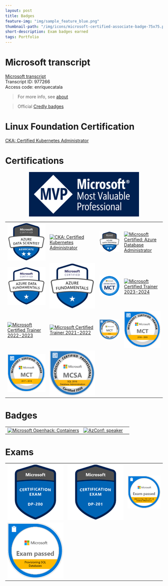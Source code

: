 ```yaml
---
layout: post
title: Badges
feature-img: "img/sample_feature_blue.png"
thumbnail-path: "/img/icons/microsoft-certified-associate-badge-75x75.png"
short-description: Exam badges earned
tags: Portfolio
---
```


# Microsoft transcript 

[Microsoft transcript](https://mcp.microsoft.com/Anonymous/Transcript/Validate) <br> Transcript ID: 977266<br> Access code: enriquecatala 
>For more info, see [about](/about)

> Official [Credly badges](https://www.credly.com/users/enrique-catala/badges?sort=-state_updated_at&page=1 )

# Linux Foundation Certification

[CKA: Certified Kubernetes Administrator](https://www.youracclaim.com/badges/0b17b446-3e58-4d13-aa0b-ded041a9260a/public_url)

# Certifications
<div style="text-align:center;">
<a href="https://www.credly.com/badges/cde0dbd2-8d03-4ca7-8284-d471d65d0e5f" target="_blank">
            <img src="https://github.com/enriquecatala/enriquecatala.github.io/blob/master/img/icons/MVP_Logo_horizontal.png?raw=true" 
                 alt="Microsoft DataPlatform MVP Enrique Catalá"
                 width ="70%" >
        </a>
</div>

<table>
<tbody>
  <tr>
    <td>
        <a href="https://learn.microsoft.com/api/credentials/share/en-us/EnriqueCatala/BAA324C57168659D?sharingId=A60E7F45168B4DDC" target="_blank">
            <img src="https://github.com/enriquecatala/enriquecatala.github.io/blob/master/img/badgesearned/microsoft-certified-azure-data-scientist-associate.png?raw=true" 
                 alt="Microsoft Certified: Azure Data Scientist Associate" >
        </a>
    </td>
    <td>
        <a href="https://www.youracclaim.com/badges/0b17b446-3e58-4d13-aa0b-ded041a9260a/public_url" target="_blank">
        <img src="https://images.youracclaim.com/size/340x340/images/8b8ed108-e77d-4396-ac59-2504583b9d54/cka_from_cncfsite__281_29.png" 
                 alt="CKA: Certified Kubernetes Administrator"
             >
        </a>
    </td>
    <td>
        <a href="https://learn.microsoft.com/api/credentials/share/en-us/EnriqueCatala/A6CD55F7812956C8?sharingId=A60E7F45168B4DDC" target="_blank">
            <img src="https://github.com/enriquecatala/enriquecatala.github.io/blob/master/img/badgesearned/azure-data-engineer-associate-600x600.png?raw=true" 
                 alt="Microsoft Certified: Azure Data Engineer Associate" >
        </a>
    </td>       
    <td>     
        <a href="https://learn.microsoft.com/api/credentials/share/en-us/EnriqueCatala/61DBDC2500B75719?sharingId=A60E7F45168B4DDC" target="_blank">
            <img src="https://images.credly.com/size/340x340/images/edc0b0d8-55ec-4dfe-9353-22c1bc4e07e8/azure-database-administrator-associate-600x600.png" 
                 alt="Microsoft Certified: Azure Database Administrator" >
        </a>       
    </td>
   </tr>
   <tr>
    <td>
        <a href="https://docs.microsoft.com/en-us/learn/certifications/azure-data-fundamentals" target="_blank">
                <img src="https://github.com/enriquecatala/enriquecatala.github.io/blob/master/img/badgesearned/azure-data-fundamentals-600x600.png?raw=true" 
                    alt="Microsoft Certified: Azure Data Fundamentals" >
            </a>
    </td>
        <td>
            <a href="https://docs.microsoft.com/en-us/learn/certifications/azure-data-fundamentals" target="_blank">
                <img src="https://github.com/enriquecatala/enriquecatala.github.io/blob/master/img/badgesearned/azure-fundamentals-600x600.png?raw=true" 
                    alt="Microsoft Certified: Azure Fundamentals" >
            </a>
        </td>   
        <td>
            <a href="https://enriquecatala.com/2024/03/07/MCT-14-years-in-a-row.html" target="_blank">
                <img src="/img/badgesearned/MCT-2024.png" 
                    alt="Microsoft Certified Trainer 2024-2025" 
                    >
            </a> 
        </td> 
        <td>
            <a href="https://www.credly.com/badges/4800dab2-f2c6-4e81-9a18-b081cb755bb6" target="_blank">
                <img src="https://images.credly.com/size/340x340/images/fd6bb2af-2f05-4d9b-a23e-39f8e309a82d/image.png" 
                    alt="Microsoft Certified Trainer 2023-2024" 
                    >
            </a> 
        </td> 
    </tr>  
    <tr>
        <td>
            <a href="https://www.credly.com/earner/earned/badge/ac6f07b2-0771-4a78-bbbe-a6551eef8a16" target="_blank">
                <img src="https://images.credly.com/size/340x340/images/bb4156e4-c2e1-4399-b03c-af6feb7a6cc4/image.png" 
                    alt="Microsoft Certified Trainer 2022-2023" 
                    >
            </a> 
        </td>               
        <td>
            <a href="https://www.youracclaim.com/earner/earned/badge/e375d52a-0b94-4bdc-8c3c-1f1b0f298297" target="_blank">
                <img src="https://images.credly.com/size/340x340/images/a6ea4416-4f34-4a85-bc24-eb3fe32fd241/MCT-Microsoft_Certified_Trainer-600x600.png" 
                    alt="Microsoft Certified Trainer 2021-2022" 
                    >
            </a> 
        </td>  
        <td>
            <a href="https://docs.microsoft.com/en-us/learn/certifications/mct-certification#requirements" target="_blank">
                <img src="https://github.com/enriquecatala/enriquecatala.github.io/blob/master/img/badgesearned/MCT-Microsoft%252BCertified%252BTrainer.png?raw=true" 
                    alt="Microsoft Certified Trainer 2020-2021" 
                    >
            </a> 
        </td>             
    <td>
        <a href="https://www.youracclaim.com/earner/earned/badge/6f5fcfdf-094a-47da-a25e-9f0bdcb57740" target="_blank">
            <img src="https://raw.githubusercontent.com/enriquecatala/enriquecatala.github.io/master/img/badgesearned/MCT-2018.png" 
                 alt="Microsoft Certified Trainer 2018-2019" 
                 >
        </a>
    </td>
    </tr>
  <tr>
    <td>
        <a href="https://www.youracclaim.com/earner/earned/badge/e7a2d04c-0e28-472a-a78e-b6fb431510fe" target="_blank">
            <img src="https://raw.githubusercontent.com/enriquecatala/enriquecatala.github.io/master/img/badgesearned/MCT-2017.png" 
                 alt="Microsoft Certified Trainer 2017-2018" 
                 >
        </a>
    </td>      
    <td>
        <a href="https://docs.microsoft.com/en-us/learn/certifications/mcsa-sql2016-database-administration-certification" target="_blank">
            <img src="https://github.com/enriquecatala/enriquecatala.github.io/blob/master/img/badgesearned/MCSA-SQL%252B2016%252BDatabase%252BAdministration.png?raw=true" 
                 alt="MCSA SQL 2016 Database Administration" 
                 >
        </a>
    </td>
  </tr>
</tbody>
</table>

# Badges

<table style="height:100%">
<tbody>
  <tr>  
  <td>
        <a href="https://www.youracclaim.com/badges/d38df761-04ac-4552-ac58-3c890dc8a59d/linked_in" target="_blank">
            <img src="https://images.youracclaim.com/size/340x340/images/46faaece-34f2-45fa-af8f-12ecf2f0f9b3/Containers.png" 
                 alt="Microsoft Openhack: Containers">
        </a>
  </td>
  <td> <a href="https://badge.azconf.dev/badge/995d461c-3589-41dd-8698-37cf726ae73d" target="_blank">
            <img src="https://azconfdev.blob.core.windows.net/azbadges/speaker.png" 
                 alt="AzConf: speaker">
        </a> </td>
  <td> </td>
  </tr>
</tbody>
</table>
 
# Exams

<table>
<tbody>
  <tr>
  <td>
        <a href="https://docs.microsoft.com/en-us/learn/certifications/exams/dp-200" target="_blank">
            <img src="https://github.com/enriquecatala/enriquecatala.github.io/blob/master/img/badgesearned/exam-dp200-600x600.png?raw=true" 
                 alt="Exam DP-200: Implementing an Azure Data Solution" >
        </a>
    </td>
    <td>
        <a href="https://docs.microsoft.com/en-us/learn/certifications/exams/dp-201" target="_blank">
            <img src="https://github.com/enriquecatala/enriquecatala.github.io/blob/master/img/badgesearned/exam-dp201-600x600.png?raw=true" 
                 alt="Exam DP-201: Designing an Azure Data Solution" >
        </a>
    </td>
    <td>
        <a href="https://docs.microsoft.com/en-us/learn/certifications/exams/70-764" target="_blank">
            <img src="https://github.com/enriquecatala/enriquecatala.github.io/blob/master/img/badgesearned/Exam%252BAdministering%252Ba%252BMicrosoft%252BSQL%252BDatabase%252BInfrastructure-01.png?raw=true" 
                 alt="Exam 70-764: Administering a SQL Database Infrastructure" >
        </a> 
    </td>
  </tr>  
  <tr>
    <td>
        <a href="https://docs.microsoft.com/en-us/learn/certifications/exams/70-765" target="_blank">
            <img src="https://github.com/enriquecatala/enriquecatala.github.io/blob/master/img/badgesearned/Provisioning%252BSQL%252BDatabases-01.png?raw=true" 
                 alt="Exam 70-765: Provisioning SQL Databases" >
        </a>
    </td>
    <td>
    </td>
  </tr>
</tbody>
</table>
 